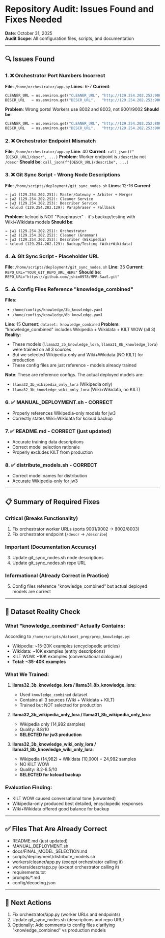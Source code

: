 # Repository Audit: Issues Found and Fixes Needed

**Date**: October 31, 2025  
**Audit Scope**: All configuration files, scripts, and documentation  

---

## 🔍 Issues Found

### 1. ❌ **Orchestrator Port Numbers Incorrect**
**File**: `/home/orchestrator/app.py`
**Lines**: 6-7
**Current**:
```python
CLEANER_URL = os.environ.get("CLEANER_URL", "http://129.254.202.252:9001")
DESCR_URL   = os.environ.get("DESCR_URL",   "http://129.254.202.253:9002")
```
**Problem**: Wrong ports! Workers use 8002 and 8003, not 9001/9002
**Should be**:
```python
CLEANER_URL = os.environ.get("CLEANER_URL", "http://129.254.202.252:8002")
DESCR_URL   = os.environ.get("DESCR_URL",   "http://129.254.202.253:8003")
```

### 2. ❌ **Orchestrator Endpoint Mismatch**
**File**: `/home/orchestrator/app.py`
**Line**: 40
**Current**: `call_json(f"{DESCR_URL}/descr", ...)`
**Problem**: Worker endpoint is `/describe` not `/descr`
**Should be**: `call_json(f"{DESCR_URL}/describe", ...)`

### 3. ❌ **Git Sync Script - Wrong Node Descriptions**
**File**: `/home/scripts/deployment/git_sync_nodes.sh`
**Lines**: 12-16
**Current**:
```
→ jw1 (129.254.202.251): Master/Gateway + Arbiter + Merger
→ jw2 (129.254.202.252): Cleaner Service
→ jw3 (129.254.202.253): Describer Service
→ kcloud (129.254.202.129): Paraphraser + Fallback
```
**Problem**: kcloud is NOT "Paraphraser" - it's backup/testing with Wiki+Wikidata models
**Should be**:
```
→ jw1 (129.254.202.251): Orchestrator
→ jw2 (129.254.202.252): Cleaner (Grammar)
→ jw3 (129.254.202.253): Describer (Wikipedia)
→ kcloud (129.254.202.129): Backup/Testing (Wiki+Wikidata)
```

### 4. ⚠️ **Git Sync Script - Placeholder URL**
**File**: `/home/scripts/deployment/git_sync_nodes.sh`
**Line**: 35
**Current**: `REPO_URL="YOUR_GIT_REPO_URL_HERE"`
**Should be**: `REPO_URL="https://github.com/jshim0978/MPR-SaaS.git"`

### 5. ⚠️ **Config Files Reference "knowledge_combined"**
**Files**: 
- `/home/configs/knowledge/3b_knowledge.yaml`
- `/home/configs/knowledge/8b_knowledge.yaml`

**Line**: 15
**Current**: `dataset: knowledge_combined`
**Problem**: "knowledge_combined" includes Wikipedia + Wikidata + KILT WOW (all 3)
**Reality**: 
- These models (`llama32_3b_knowledge_lora`, `llama31_8b_knowledge_lora`) were trained on all 3 sources
- But we selected Wikipedia-only and Wiki+Wikidata (NO KILT) for production
- These config files are just reference - models already trained

**Note**: These are reference configs. The actual deployed models are:
- `llama32_3b_wikipedia_only_lora` (Wikipedia only)
- `llama32_3b_knowledge_wiki_only_lora` (Wiki+Wikidata, no KILT)

### 6. ✅ **MANUAL_DEPLOYMENT.sh** - CORRECT
- Properly references Wikipedia-only models for jw3
- Correctly states Wiki+Wikidata for kcloud backup

### 7. ✅ **README.md** - CORRECT (just updated)
- Accurate training data descriptions
- Correct model selection rationale
- Properly excludes KILT from production

### 8. ✅ **distribute_models.sh** - CORRECT
- Correct model names for distribution
- Accurate Wikipedia-only for jw3

---

## 📋 Summary of Required Fixes

### Critical (Breaks Functionality)
1. Fix orchestrator worker URLs (ports 9001/9002 → 8002/8003)
2. Fix orchestrator endpoint (`/descr` → `/describe`)

### Important (Documentation Accuracy)
3. Update git_sync_nodes.sh node descriptions
4. Update git_sync_nodes.sh repo URL

### Informational (Already Correct in Practice)
5. Config files reference "knowledge_combined" but actual deployed models are correct

---

## 🎯 Dataset Reality Check

### What "knowledge_combined" Actually Contains:
According to `/home/scripts/dataset_prep/prep_knowledge.py`:
- Wikipedia: ~15-20K examples (encyclopedic articles)
- Wikidata: ~10K examples (entity descriptions)
- KILT WOW: ~10K examples (conversational dialogues)
- **Total: ~35-40K examples**

### What We Trained:
1. **llama32_3b_knowledge_lora / llama31_8b_knowledge_lora**:
   - Used `knowledge_combined` dataset
   - Contains all 3 sources (Wiki + Wikidata + KILT)
   - Trained but NOT selected for production

2. **llama32_3b_wikipedia_only_lora / llama31_8b_wikipedia_only_lora**:
   - Wikipedia only (14,982 samples)
   - Quality: 8.8/10
   - **SELECTED for jw3 production**

3. **llama32_3b_knowledge_wiki_only_lora / llama31_8b_knowledge_wiki_only_lora**:
   - Wikipedia (14,982) + Wikidata (10,000) = 24,982 samples
   - NO KILT WOW
   - Quality: 8.2-8.5/10
   - **SELECTED for kcloud backup**

### Evaluation Finding:
- KILT WOW caused conversational tone (unwanted)
- Wikipedia-only produced best detailed, encyclopedic responses
- Wiki+Wikidata offered good balance for backup

---

## ✅ Files That Are Already Correct

- README.md (just updated)
- MANUAL_DEPLOYMENT.sh
- docs/FINAL_MODEL_SELECTION.md
- scripts/deployment/distribute_models.sh
- workers/cleaner/app.py (except orchestrator calling it)
- workers/descr/app.py (except orchestrator calling it)
- requirements.txt
- prompts/*.md
- config/decoding.json

---

## 🔧 Next Actions

1. Fix orchestrator/app.py (worker URLs and endpoints)
2. Update git_sync_nodes.sh (descriptions and repo URL)
3. Optionally: Add comments to config files clarifying "knowledge_combined" vs production models

